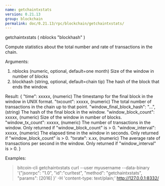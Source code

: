 ```yaml
---
name: getchaintxstats
version: 0.21.13
group: blockchain
permalink: doc/0.21.13/rpc/blockchain/getchaintxstats/
---
```


getchaintxstats ( nblocks "blockhash" )

Compute statistics about the total number and rate of transactions in the chain.

Arguments:
1. nblocks      (numeric, optional, default=one month) Size of the window in number of blocks
2. blockhash    (string, optional, default=chain tip) The hash of the block that ends the window.

Result:
{
  "time": xxxxx,                         (numeric) The timestamp for the final block in the window in UNIX format.
  "txcount": xxxxx,                      (numeric) The total number of transactions in the chain up to that point.
  "window_final_block_hash": "...",    (string) The hash of the final block in the window.
  "window_block_count": xxxxx,           (numeric) Size of the window in number of blocks.
  "window_tx_count": xxxxx,              (numeric) The number of transactions in the window. Only returned if "window_block_count" is > 0.
  "window_interval": xxxxx,              (numeric) The elapsed time in the window in seconds. Only returned if "window_block_count" is > 0.
  "txrate": x.xx,                        (numeric) The average rate of transactions per second in the window. Only returned if "window_interval" is > 0.
}

Examples:
> bitcoin-cli getchaintxstats 
> curl --user myusername --data-binary '{"jsonrpc": "1.0", "id":"curltest", "method": "getchaintxstats", "params": [2016] }' -H 'content-type: text/plain;' http://127.0.0.1:8332/


